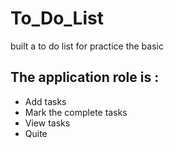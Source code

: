 # To_Do_List
built a to do list for practice the basic 

## The application role is  : 
- Add tasks
- Mark the complete tasks
- View tasks
- Quite
